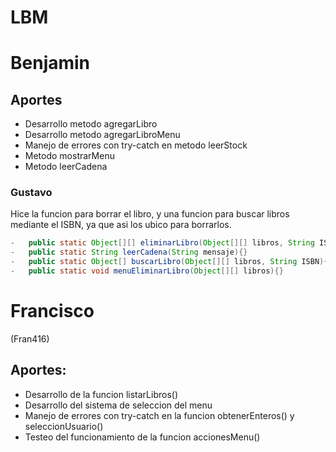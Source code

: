 # LBM

# Benjamin
## Aportes
* Desarrollo metodo agregarLibro
* Desarrollo metodo agregarLibroMenu
* Manejo de errores con try-catch en metodo leerStock
* Metodo mostrarMenu
* Metodo leerCadena

### Gustavo

Hice la funcion para borrar el libro, y una funcion para buscar libros mediante el ISBN, ya que asi los ubico para borrarlos.

```java
-   public static Object[][] eliminarLibro(Object[][] libros, String ISBN){}
-   public static String leerCadena(String mensaje){}
-   public static Object[] buscarLibro(Object[][] libros, String ISBN){}
-   public static void menuEliminarLibro(Object[][] libros){}
```

# Francisco
(Fran416)

## Aportes:
- Desarrollo de la funcion listarLibros()
- Desarrollo del sistema de seleccion del menu
- Manejo de errores con try-catch en la funcion obtenerEnteros() y seleccionUsuario()
- Testeo del funcionamiento de la funcion accionesMenu() 

